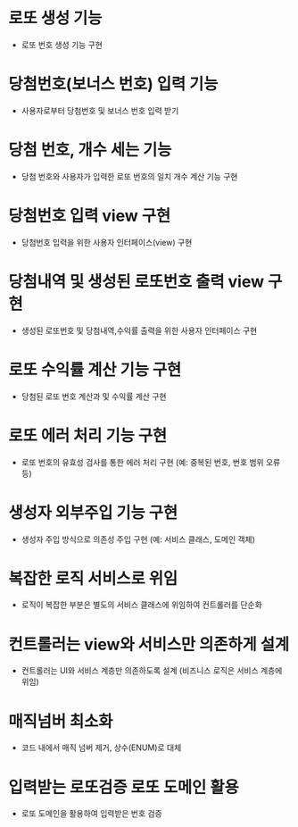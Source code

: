 # 로또 생성 기능
- 로또 번호 생성 기능 구현

# 당첨번호(보너스 번호) 입력 기능
- 사용자로부터 당첨번호 및 보너스 번호 입력 받기

# 당첨 번호, 개수 세는 기능
- 당첨 번호와 사용자가 입력한 로또 번호의 일치 개수 계산 기능 구현

# 당첨번호 입력 view 구현
- 당첨번호 입력을 위한 사용자 인터페이스(view) 구현

# 당첨내역 및 생성된 로또번호 출력 view 구현
- 생성된 로또번호 및 당첨내역,수익률 출력을 위한 사용자 인터페이스 구현

# 로또 수익률 계산 기능 구현
- 당첨된 로또 번호 계산과 및 수익률 계산 구현

# 로또 에러 처리 기능 구현
- 로또 번호의 유효성 검사를 통한 에러 처리 구현 (예: 중복된 번호, 번호 범위 오류 등)

# 생성자 외부주입 기능 구현
- 생성자 주입 방식으로 의존성 주입 구현 (예: 서비스 클래스, 도메인 객체)

# 복잡한 로직 서비스로 위임
- 로직이 복잡한 부분은 별도의 서비스 클래스에 위임하여 컨트롤러를 단순화

# 컨트롤러는 view와 서비스만 의존하게 설계
- 컨트롤러는 UI와 서비스 계층만 의존하도록 설계 (비즈니스 로직은 서비스 계층에 위임)

# 매직넘버 최소화
- 코드 내에서 매직 넘버 제거, 상수(ENUM)로 대체

# 입력받는 로또검증 로또 도메인 활용
- 로또 도메인을 활용하여 입력받은 번호 검증
